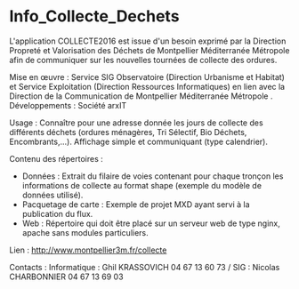 # Info_Collecte_Dechets

L'application COLLECTE2016  est issue d'un besoin exprimé par la  Direction Propreté et Valorisation des Déchets de Montpellier Méditerranée Métropole afin de communiquer sur les nouvelles tournées de collecte des ordures.

Mise en œuvre : Service SIG Observatoire (Direction Urbanisme et Habitat) et Service Exploitation (Direction Ressources Informatiques) en lien avec la Direction de la Communication de Montpellier Méditerranée Métropole .
Développements : Société arxIT

Usage : Connaître pour une adresse donnée les jours de collecte des différents déchets (ordures ménagères, Tri Sélectif, Bio Déchets, Encombrants,...). Affichage simple et communiquant (type calendrier).

Contenu des répertoires : 
- Données : Extrait du filaire de voies contenant pour chaque tronçon les informations de collecte au format shape  (exemple du modèle de données utilisé).
- Pacquetage de carte : Exemple de projet MXD ayant servi à la publication du flux.
- Web : Répertoire qui doit être placé sur un serveur web de type nginx, apache sans modules particuliers.

Lien : http://www.montpellier3m.fr/collecte

Contacts :
Informatique : Ghil KRASSOVICH 04 67 13 60 73 / SIG : Nicolas CHARBONNIER 04 67 13 69 03

